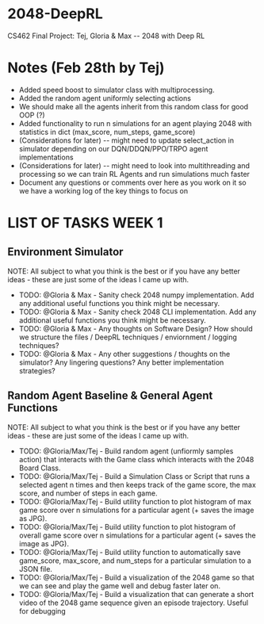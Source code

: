 # 2048-DeepRL
CS462 Final Project: Tej, Gloria &amp; Max -- 2048 with Deep RL

# Notes (Feb 28th by Tej)
- Added speed boost to simulator class with multiprocessing.
- Added the random agent uniformly selecting actions
- We should make all the agents inherit from this random class for good OOP (?)
- Added functionality to run n simulations for an agent playing 2048 with statistics in dict (max_score, num_steps, game_score)
- (Considerations for later) -- might need to update select_action in simulator depending on our DQN/DDQN/PPO/TRPO agent implementations
- (Considerations for later) -- might need to look into multithreading and processing so we can train RL Agents and run simulations much faster 
- Document any questions or comments over here as you work on it so we have a working log of the key things to focus on  

# LIST OF TASKS WEEK 1

## Environment Simulator 
NOTE: All subject to what you think is the best or if you have any better ideas - these are just some of the ideas I came up with. 
- TODO: @Gloria & Max - Sanity check 2048 numpy implementation. Add any additional useful functions you think might be necessary.
- TODO: @Gloria & Max - Sanity check 2048 CLI implementation. Add any additional useful functions you think might be necessary.
- TODO: @Gloria & Max - Any thoughts on Software Design? How should we structure the files / DeepRL techniques / enviornment / logging techniques?
- TODO: @Gloria & Max - Any other suggestions / thoughts on the simulator? Any lingering questions? Any better implementation strategies?

## Random Agent Baseline & General Agent Functions
NOTE: All subject to what you think is the best or if you have any better ideas - these are just some of the ideas I came up with. 
- TODO: @Gloria/Max/Tej - Build random agent (unfiormly samples action) that interacts with the Game class which interacts with the 2048 Board Class. 
- TODO: @Gloria/Max/Tej - Build a Simulation Class or Script that runs a selected agent n times and then keeps track of the game score, the max score, and number of steps in each game.
- TODO: @Gloria/Max/Tej - Build utility function to plot histogram of max game score over n simulations for a particular agent (+ saves the image as JPG). 
- TODO: @Gloria/Max/Tej - Build utility function to plot histogram of overall game score over n simulations for a particular agent (+ saves the image as JPG). 
- TODO: @Gloria/Max/Tej - Build utility function to automatically save game_score, max_score, and num_steps for a particular simulation to a JSON file. 
- TODO: @Gloria/Max/Tej - Build a visualization of the 2048 game so that we can see and play the game well and debug faster later on.
- TODO: @Gloria/Max/Tej - Build a visualization that can generate a short video of the 2048 game sequence given an episode trajectory. Useful for debugging
